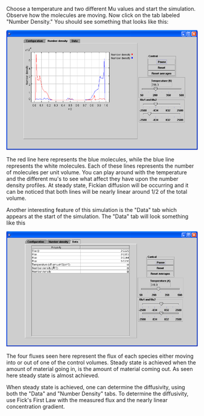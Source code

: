 

Choose a temperature and two different Mu values and start the simulation. Observe how the molecules are moving. Now click on the tab labeled "Number Density." You should see something that looks like this:



![](<./DCVGCMD EX1.gif>)



The red line here represents the blue molecules, while the blue line represents the white molecules. Each of these lines represents the number of molecules per unit volume. You can play around with the temperature and the different mu's to see what affect they have upon the number density profiles. At steady state, Fickian diffusion will be occurring and it can be noticed that both lines will be nearly linear around 1/2 of the total volume.

Another interesting feature of this simulation is the "Data" tab which appears at the start of the simulation. The "Data" tab will look something like this



![](<./DCVGCMD EX2.gif>)



The four fluxes seen here represent the flux of each species either moving into or out of one of the control volumes. Steady state is achieved when the amount of material going in, is the amount of material coming out. As seen here steady state is almost achieved.

When steady state is achieved, one can determine the diffusivity, using both the "Data" and "Number Density" tabs. To determine the diffusivity, use Fick's First Law with the measured flux and the nearly linear concentration gradient.